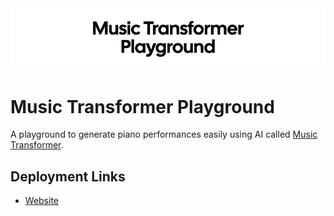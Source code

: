 <img src="header.png" />

# Music Transformer Playground

A playground to generate piano performances easily using AI called [Music Transformer](https://magenta.tensorflow.org/music-transformer).

## Deployment Links

- [Website](https://music-transformer-playground.vercel.app/)
